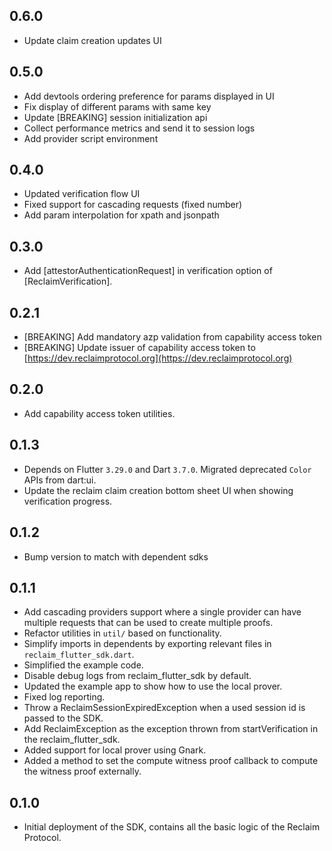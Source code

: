 ## 0.6.0

* Update claim creation updates UI

## 0.5.0

* Add devtools ordering preference for params displayed in UI 
* Fix display of different params with same key
* Update [BREAKING] session initialization api
* Collect performance metrics and send it to session logs
* Add provider script environment

## 0.4.0

* Updated verification flow UI
* Fixed support for cascading requests (fixed number)
* Add param interpolation for xpath and jsonpath

## 0.3.0

* Add [attestorAuthenticationRequest] in verification option of [ReclaimVerification].

## 0.2.1

* [BREAKING] Add mandatory azp validation from capability access token
* [BREAKING] Update issuer of capability access token to [https://dev.reclaimprotocol.org](https://dev.reclaimprotocol.org)

## 0.2.0

* Add capability access token utilities.

## 0.1.3

* Depends on Flutter `3.29.0` and Dart `3.7.0`. Migrated deprecated `Color` APIs from dart:ui.
* Update the reclaim claim creation bottom sheet UI when showing verification progress.

## 0.1.2

* Bump version to match with dependent sdks

## 0.1.1

* Add cascading providers support where a single provider can have multiple requests that can be used to create multiple proofs.
* Refactor utilities in `util/` based on functionality.
* Simplify imports in dependents by exporting relevant files in `reclaim_flutter_sdk.dart`.
* Simplified the example code.
* Disable debug logs from reclaim_flutter_sdk by default.
* Updated the example app to show how to use the local prover.
* Fixed log reporting.
* Throw a ReclaimSessionExpiredException when a used session id is passed to the SDK.
* Add ReclaimException as the exception thrown from startVerification in the reclaim_flutter_sdk.
* Added support for local prover using Gnark.
* Added a method to set the compute witness proof callback to compute the witness proof externally.

## 0.1.0

* Initial deployment of the SDK, contains all the basic logic of the Reclaim Protocol.

